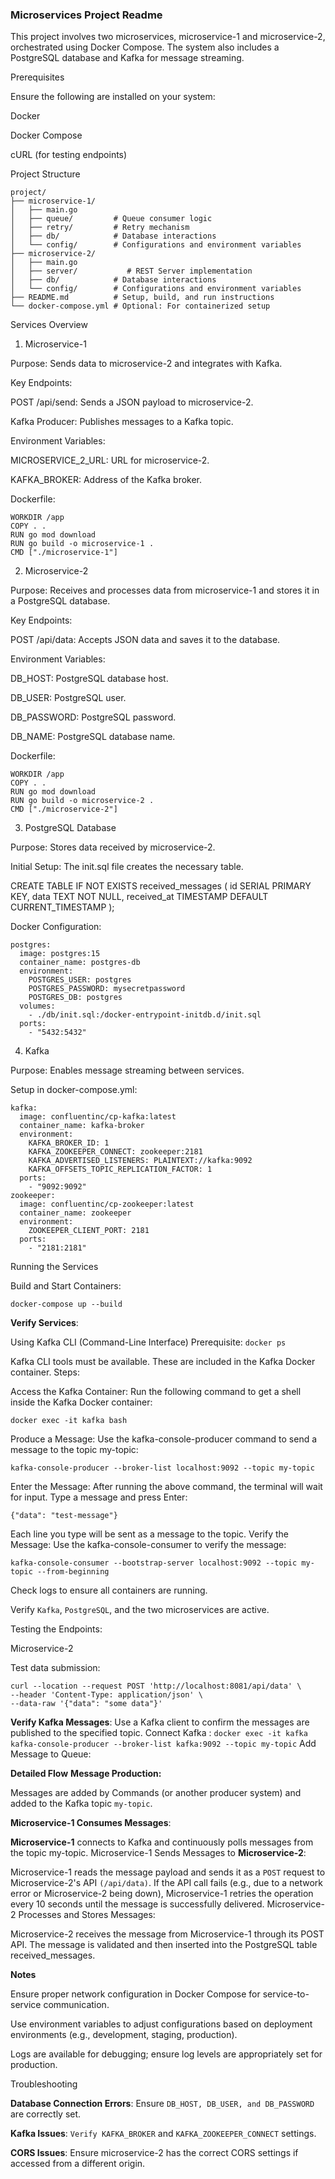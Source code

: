 ### Microservices Project Readme

This project involves two microservices, microservice-1 and microservice-2, orchestrated using Docker Compose. The system also includes a PostgreSQL database and Kafka for message streaming.

Prerequisites

Ensure the following are installed on your system:

Docker

Docker Compose

cURL (for testing endpoints)

Project Structure

```
project/
├── microservice-1/
│   ├── main.go
│   ├── queue/         # Queue consumer logic
│   ├── retry/         # Retry mechanism
│   ├── db/            # Database interactions
│   └── config/        # Configurations and environment variables
├── microservice-2/
│   ├── main.go
│   ├── server/           # REST Server implementation
│   ├── db/            # Database interactions
│   └── config/        # Configurations and environment variables
├── README.md          # Setup, build, and run instructions
└── docker-compose.yml # Optional: For containerized setup
```

Services Overview

1. Microservice-1

Purpose: Sends data to microservice-2 and integrates with Kafka.

Key Endpoints:

POST /api/send: Sends a JSON payload to microservice-2.

Kafka Producer: Publishes messages to a Kafka topic.

Environment Variables:

MICROSERVICE_2_URL: URL for microservice-2.

KAFKA_BROKER: Address of the Kafka broker.

Dockerfile:

```FROM golang:1.20
WORKDIR /app
COPY . .
RUN go mod download
RUN go build -o microservice-1 .
CMD ["./microservice-1"]
```

2. Microservice-2

Purpose: Receives and processes data from microservice-1 and stores it in a PostgreSQL database.

Key Endpoints:

POST /api/data: Accepts JSON data and saves it to the database.

Environment Variables:

DB_HOST: PostgreSQL database host.

DB_USER: PostgreSQL user.

DB_PASSWORD: PostgreSQL password.

DB_NAME: PostgreSQL database name.

Dockerfile:

```FROM golang:1.20
WORKDIR /app
COPY . .
RUN go mod download
RUN go build -o microservice-2 .
CMD ["./microservice-2"]
```

3. PostgreSQL Database

Purpose: Stores data received by microservice-2.

Initial Setup: The init.sql file creates the necessary table.

CREATE TABLE IF NOT EXISTS received_messages (
    id SERIAL PRIMARY KEY,
    data TEXT NOT NULL,
    received_at TIMESTAMP DEFAULT CURRENT_TIMESTAMP
);

Docker Configuration:
```
postgres:
  image: postgres:15
  container_name: postgres-db
  environment:
    POSTGRES_USER: postgres
    POSTGRES_PASSWORD: mysecretpassword
    POSTGRES_DB: postgres
  volumes:
    - ./db/init.sql:/docker-entrypoint-initdb.d/init.sql
  ports:
    - "5432:5432"
```

4. Kafka

Purpose: Enables message streaming between services.

Setup in docker-compose.yml:
```
kafka:
  image: confluentinc/cp-kafka:latest
  container_name: kafka-broker
  environment:
    KAFKA_BROKER_ID: 1
    KAFKA_ZOOKEEPER_CONNECT: zookeeper:2181
    KAFKA_ADVERTISED_LISTENERS: PLAINTEXT://kafka:9092
    KAFKA_OFFSETS_TOPIC_REPLICATION_FACTOR: 1
  ports:
    - "9092:9092"
zookeeper:
  image: confluentinc/cp-zookeeper:latest
  container_name: zookeeper
  environment:
    ZOOKEEPER_CLIENT_PORT: 2181
  ports:
    - "2181:2181"
```

Running the Services

Build and Start Containers:

```docker-compose up --build```

**Verify Services**:

Using Kafka CLI (Command-Line Interface)
Prerequisite:
```docker ps```

Kafka CLI tools must be available. These are included in the Kafka Docker container.
Steps:

Access the Kafka Container: Run the following command to get a shell inside the Kafka Docker container:

```docker exec -it kafka bash```

Produce a Message: Use the kafka-console-producer command to send a message to the topic my-topic:

```kafka-console-producer --broker-list localhost:9092 --topic my-topic```

Enter the Message: After running the above command, the terminal will wait for input. Type a message and press Enter:

```{"data": "test-message"}```

Each line you type will be sent as a message to the topic.
Verify the Message: Use the kafka-console-consumer to verify the message:

```kafka-console-consumer --bootstrap-server localhost:9092 --topic my-topic --from-beginning```

Check logs to ensure all containers are running.

Verify ```Kafka```, ```PostgreSQL```, and the two microservices are active.

Testing the Endpoints:

Microservice-2

Test data submission:
```
curl --location --request POST 'http://localhost:8081/api/data' \
--header 'Content-Type: application/json' \
--data-raw '{"data": "some data"}'
```

**Verify Kafka Messages**:
Use a Kafka client to confirm the messages are published to the specified topic.
Connect Kafka  : 
```docker exec -it kafka kafka-console-producer --broker-list kafka:9092 --topic my-topic```
Add Message to Queue:

**Detailed Flow**
**Message Production:**

Messages are added by Commands (or another producer system) and added to the Kafka topic ```my-topic```.

**Microservice-1 Consumes Messages**:

**Microservice-1** connects to Kafka and continuously polls messages from the topic my-topic.
Microservice-1 Sends Messages to **Microservice-2**:

Microservice-1 reads the message payload and sends it as a ```POST``` request to Microservice-2's API ```(/api/data)```.
If the API call fails (e.g., due to a network error or Microservice-2 being down), Microservice-1 retries the operation every 10 seconds until the message is successfully delivered.
Microservice-2 Processes and Stores Messages:

Microservice-2 receives the message from Microservice-1 through its POST API.
The message is validated and then inserted into the PostgreSQL table received_messages.

**Notes**

Ensure proper network configuration in Docker Compose for service-to-service communication.

Use environment variables to adjust configurations based on deployment environments (e.g., development, staging, production).

Logs are available for debugging; ensure log levels are appropriately set for production.

Troubleshooting

**Database Connection Errors**: Ensure ```DB_HOST, DB_USER, and DB_PASSWORD ``` are correctly set.

**Kafka Issues**: ```Verify KAFKA_BROKER``` and ```KAFKA_ZOOKEEPER_CONNECT``` settings.

**CORS Issues**: Ensure microservice-2 has the correct CORS settings if accessed from a different origin.

